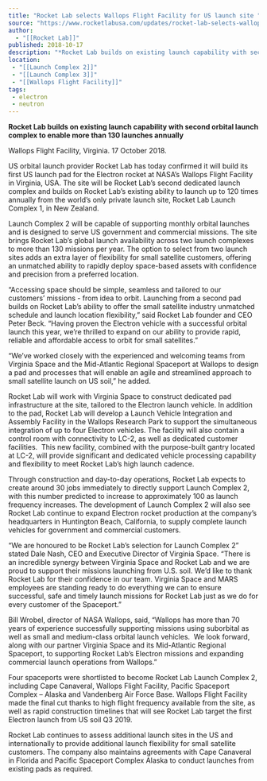 ```yaml
---
title: "Rocket Lab selects Wallops Flight Facility for US launch site "
source: "https://www.rocketlabusa.com/updates/rocket-lab-selects-wallops-flight-facility-for-us-launch-site/"
author:
  - "[[Rocket Lab]]"
published: 2018-10-17
description: "*Rocket Lab builds on existing launch capability with second orbital launch complex to enable more than 130 launches annually*"
location:
 - "[[Launch Complex 2]]"
 - "[[Launch Complex 3]]"
 - "[[Wallops Flight Facility]]"
tags:
 - electron
 - neutron
---
```

**Rocket Lab builds on existing launch capability with second orbital launch complex to enable more than 130 launches annually**  

Wallops Flight Facility, Virginia. 17 October 2018.

US orbital launch provider Rocket Lab has today confirmed it will build its first US launch pad for the Electron rocket at NASA’s Wallops Flight Facility in Virginia, USA. The site will be Rocket Lab’s second dedicated launch complex and builds on Rocket Lab’s existing ability to launch up to 120 times annually from the world’s only private launch site, Rocket Lab Launch Complex 1, in New Zealand.

Launch Complex 2 will be capable of supporting monthly orbital launches and is designed to serve US government and commercial missions. The site brings Rocket Lab’s global launch availability across two launch complexes to more than 130 missions per year. The option to select from two launch sites adds an extra layer of flexibility for small satellite customers, offering an unmatched ability to rapidly deploy space-based assets with confidence and precision from a preferred location.

“Accessing space should be simple, seamless and tailored to our customers’ missions - from idea to orbit. Launching from a second pad builds on Rocket Lab’s ability to offer the small satellite industry unmatched schedule and launch location flexibility,” said Rocket Lab founder and CEO Peter Beck. “Having proven the Electron vehicle with a successful orbital launch this year, we’re thrilled to expand on our ability to provide rapid, reliable and affordable access to orbit for small satellites.”

“We’ve worked closely with the experienced and welcoming teams from Virginia Space and the Mid-Atlantic Regional Spaceport at Wallops to design a pad and processes that will enable an agile and streamlined approach to small satellite launch on US soil,” he added.  

Rocket Lab will work with Virginia Space to construct dedicated pad infrastructure at the site, tailored to the Electron launch vehicle. In addition to the pad, Rocket Lab will develop a Launch Vehicle Integration and Assembly Facility in the Wallops Research Park to support the simultaneous integration of up to four Electron vehicles. The facility will also contain a control room with connectivity to LC-2, as well as dedicated customer facilities.  This new facility, combined with the purpose-built gantry located at LC-2, will provide significant and dedicated vehicle processing capability and flexibility to meet Rocket Lab’s high launch cadence.

Through construction and day-to-day operations, Rocket Lab expects to create around 30 jobs immediately to directly support Launch Complex 2, with this number predicted to increase to approximately 100 as launch frequency increases. The development of Launch Complex 2 will also see Rocket Lab continue to expand Electron rocket production at the company’s headquarters in Huntington Beach, California, to supply complete launch vehicles for government and commercial customers. 

“We are honoured to be Rocket Lab’s selection for Launch Complex 2” stated Dale Nash, CEO and Executive Director of Virginia Space. “There is an incredible synergy between Virginia Space and Rocket Lab and we are proud to support their missions launching from U.S. soil. We’d like to thank Rocket Lab for their confidence in our team. Virginia Space and MARS employees are standing ready to do everything we can to ensure successful, safe and timely launch missions for Rocket Lab just as we do for every customer of the Spaceport.”

Bill Wrobel, director of NASA Wallops, said, “Wallops has more than 70 years of experience successfully supporting missions using suborbital as well as small and medium-class orbital launch vehicles.  We look forward, along with our partner Virginia Space and its Mid-Atlantic Regional Spaceport, to supporting Rocket Lab’s Electron missions and expanding commercial launch operations from Wallops.”

Four spaceports were shortlisted to become Rocket Lab Launch Complex 2, including Cape Canaveral, Wallops Flight Facility, Pacific Spaceport Complex – Alaska and Vandenberg Air Force Base. Wallops Flight Facility made the final cut thanks to high flight frequency available from the site, as well as rapid construction timelines that will see Rocket Lab target the first Electron launch from US soil Q3 2019.

Rocket Lab continues to assess additional launch sites in the US and internationally to provide additional launch flexibility for small satellite customers. The company also maintains agreements with Cape Canaveral in Florida and Pacific Spaceport Complex Alaska to conduct launches from existing pads as required.